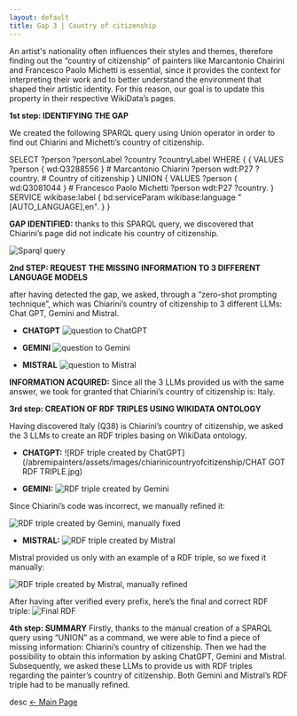 ```yaml
---
layout: default
title: Gap 3 | Country of citizenship
---
```

An artist's nationality often influences their styles and themes, therefore finding out the “country of citizenship” of painters like Marcantonio Chairini and Francesco Paolo Michetti is essential, since it provides the context for interpreting their work and to better understand the environment that shaped their artistic identity. For this reason, our goal is to update this property in their respective WikiData’s pages.

**1st step: IDENTIFYING THE GAP**
 
 We created the following SPARQL query using Union operator in order to find out Chiarini and Michetti’s country of citizenship.

SELECT ?person ?personLabel ?country ?countryLabel WHERE {
  {
    VALUES ?person { wd:Q3288556 } # Marcantonio Chiarini
    ?person wdt:P27 ?country.    # Country of citizenship
  }
  UNION
  {
    VALUES ?person { wd:Q3081044 } # Francesco Paolo Michetti
    ?person wdt:P27 ?country.
  }
  SERVICE wikibase:label { bd:serviceParam wikibase:language "[AUTO_LANGUAGE],en". }
}

**GAP IDENTIFIED:** thanks to this SPARQL query, we discovered that Chiarini’s page did not indicate his country of citizenship.

![Sparql query](/abremipainters/assets/images/chiarinicountryofcitizenship/SPARQLQUERYCHIARINICOUNTRYOFCITIZENSHIP.jpg)

**2nd STEP: REQUEST THE MISSING INFORMATION TO 3 DIFFERENT LANGUAGE MODELS**

 after having detected the gap, we asked, through a “zero-shot prompting technique”, which was Chiarini’s country of citizenship to 3 different LLMs: Chat GPT, Gemini and Mistral.

- **CHATGPT**
![question to ChatGPT](/abremipainters/assets/images/chiarinicountryofcitizenship/CHATGPTQUESTION.jpg)

- **GEMINI**
![question to Gemini](/abremipainters/assets/images/chiarinicountryofcitizenship/GEMINIQUESTION.jpg)

- **MISTRAL**
![question to Mistral](/abremipainters/assets/images/chiarinicountryofcitizenship/MISTRALQUESTION.png)

**INFORMATION ACQUIRED:** Since all the 3 LLMs provided us with the same answer, we took for granted that Chiarini’s country of citizenship is: Italy.

**3rd step: CREATION OF RDF TRIPLES USING WIKIDATA ONTOLOGY**
 
 Having discovered Italy (Q38) is Chiarini’s country of citizenship, we asked the 3 LLMs to create an RDF triples basing on WikiData ontology.

- **CHATGPT:**
![RDF triple created by ChatGPT](/abremipainters/assets/images/chiarinicountryofcitizenship/CHAT GOT RDF TRIPLE.jpg)

- **GEMINI:**
![RDF triple created by Gemini](/abremipainters/assets/images/chiarinicountryofcitizenship/GEMINIINCORRECTRDF.jpg)

 Since Chiarini’s code was incorrect, we manually refined it:

 ![RDF triple created by Gemini, manually fixed](/abremipainters/assets/images/chiarinicountryofcitizenship/GEMINICORRECTRDF.jpg)

- **MISTRAL:**
![RDF triple created by Mistral](/abremipainters/assets/images/chiarinicountryofcitizenship/MISTRALINCORRECTRDF.jpg)

Mistral provided us only with an example of a RDF triple, so we fixed it manually:

![RDF triple created by Mistral, manually refined](/abremipainters/assets/images/chiarinicountryofcitizenship/MISTRALCORRECTRDF.jpg)

After having after verified every prefix, here’s the final and correct RDF triple:
![Final RDF](/abremipainters/assets/images/chiarinicountryofcitizenship/FINALRDF.jpg)

**4th step: SUMMARY**
Firstly, thanks to the manual creation of a SPARQL query using “UNION” as a command, we were able to find a piece of missing information: Chiarini’s country of citizenship. Then we had the possibility to obtain this information by asking ChatGPT, Gemini and Mistral. Subsequently, we asked these LLMs to provide us with RDF triples regarding the painter’s country of citizenship. Both Gemini and Mistral’s RDF triple had to be manually refined.

desc
[← Main Page](./)
